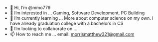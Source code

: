 - 👋 Hi, I’m @mmo779
- 👀 I’m interested in ... Gaming, Software Development, PC Building
- 🌱 I’m currently learning ... More about computer science on my own. I have already graduation college with a bachelors in CS
- 💞️ I’m looking to collaborate on ...
- 📫 How to reach me ... email: morrismatthew321@gmail.com

<!---
mmo779/mmo779 is a ✨ special ✨ repository because its `README.md` (this file) appears on your GitHub profile.
You can click the Preview link to take a look at your changes.
--->
